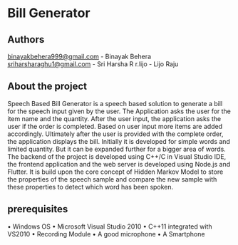 # Bill Generator
## Authors
 binayakbehera999@gmail.com - Binayak Behera
 sriharsharaghu1@gmail.com - Sri Harsha R
 r.lijo - Lijo Raju
 
## About the project

Speech Based Bill Generator is a speech based solution to generate a bill for the speech input given by the user. The Application asks the user for the item name and the quantity. After the user input, the application asks the user if the order is completed. Based on user input more items are added
accordingly. Ultimately after the user is provided with the complete order, the application displays the bill. Initially it is developed for simple words and limited quantity. But it can be expanded further for a bigger area of words. The backend of the project is developed using C++/C in Visual Studio IDE, the frontend application and the web server is developed using Node.js and Flutter. It is build upon the core concept of Hidden Markov Model to store the properties of the speech sample and compare the new sample with these
properties to detect which word has been spoken.

## prerequisites

• Windows OS
• Microsoft Visual Studio 2010
• C++11 integrated with VS2010
• Recording Module
• A good microphone
• A Smartphone
